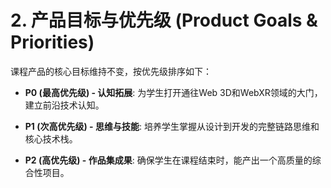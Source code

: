 # **2. 产品目标与优先级 (Product Goals & Priorities)**

课程产品的核心目标维持不变，按优先级排序如下：

- **P0 (最高优先级) - 认知拓展**: 为学生打开通往Web 3D和WebXR领域的大门，建立前沿技术认知。
    
- **P1 (次高优先级) - 思维与技能**: 培养学生掌握从设计到开发的完整链路思维和核心技术栈。
    
- **P2 (高优先级) - 作品集成果**: 确保学生在课程结束时，能产出一个高质量的综合性项目。
    
